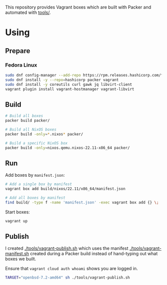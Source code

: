 This repository provides Vagrant boxes which are built with Packer and
automated with [tools/](./tools/).

# Using

## Prepare

### Fedora Linux

```sh
sudo dnf config-manager --add-repo https://rpm.releases.hashicorp.com/fedora/hashicorp.repo
sudo dnf install -y --repo=hashicorp packer vagrant
sudo dnf install -y coreutils curl gawk jq libvirt-client
vagrant plugin install vagrant-hostmanager vagrant-libvirt
```

## Build

```sh
# Build all boxes
packer build packer/

# Build all NixOS boxes
packer build -only=*.nixos* packer/

# Build a specific NixOS box
packer build -only=nixos.qemu.nixos-22.11-x86_64 packer/
```

## Run

Add boxes by `manifest.json`:

```sh
# Add a single box by manifest
vagrant box add build/nixos/22.11/x86_64/manifest.json

# Add all boxes by manifest
find build/ -type f -name 'manifest.json' -exec vagrant box add {} \;
```

Start boxes:

```sh
vagrant up
```

## Publish

I created [./tools/vagrant-publish.sh](./tools/vagrant-publish.sh) which uses
the manifest [./tools/vagrant-manifest.sh](./tools/vagrant-manifest.sh) created
during a Packer build instead of hand-typing out what boxes we built.

Ensure that `vagrant cloud auth whoami` shows you are logged in.

```sh
TARGET="openbsd-7.2-amd64" sh ./tools/vagrant-publish.sh
```
